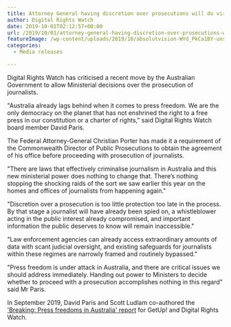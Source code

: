 ```yaml
---
title: Attorney General having discretion over prosecutions will do virtually nothing for press freedom
author: Digital Rights Watch
date: 2019-10-01T02:12:57+00:00
url: /2019/10/01/attorney-general-having-discretion-over-prosecutions-will-do-virtually-nothing-for-press-freedom/
featureImage: /wp-content/uploads/2019/10/absolutvision-WYd_PkCa1BY-unsplash-scaled.jpg
categories:
  - Media releases

---
```

Digital Rights Watch has criticised a recent move by the Australian Government to allow Ministerial decisions over the prosecution of journalists.

"Australia already lags behind when it comes to press freedom. We are the only democracy on the planet that has not enshrined the right to a free press in our constitution or a charter of rights," said Digital Rights Watch board member David Paris.

The Federal Attorney-General Christian Porter has made it a requirement of the Commonwealth Director of Public Prosecutions to obtain the agreement of his office before proceeding with prosecution of journalists.

"There are laws that effectively criminalise journalism in Australia and this new ministerial power does nothing to change that. There&#8217;s nothing stopping the shocking raids of the sort we saw earlier this year on the homes and offices of journalists from happening again."

"Discretion over a prosecution is too little protection too late in the process. By that stage a journalist will have already been spied on, a whistleblower acting in the public interest already compromised, and important information the public deserves to know will remain inaccessible."

<p style="text-align:left">
  "Law enforcement agencies can already access extraordinary amounts of data with scant judicial oversight, and existing safeguards for journalists within these regimes are narrowly framed and routinely bypassed."
</p>

"Press freedom is under attack in Australia, and there are critical issues we should address immediately. Handing out power to Ministers to decide whether to proceed with a prosecution accomplishes nothing in this regard" said Mr Paris.

In September 2019, David Paris and Scott Ludlam co-authored the ['Breaking: Press freedoms in Australia' report][1] for GetUp! and Digital Rights Watch.

 [1]: https://digitalrightswatch.org.au/2019/09/18/breaking-press-freedom-in-australia/
